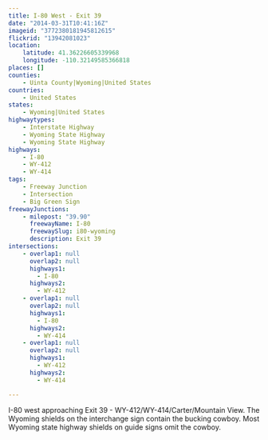 ```yaml
---
title: I-80 West - Exit 39
date: "2014-03-31T10:41:16Z"
imageid: "3772380181945812615"
flickrid: "13942081023"
location:
    latitude: 41.36226605339968
    longitude: -110.32149585366818
places: []
counties:
    - Uinta County|Wyoming|United States
countries:
    - United States
states:
    - Wyoming|United States
highwaytypes:
    - Interstate Highway
    - Wyoming State Highway
    - Wyoming State Highway
highways:
    - I-80
    - WY-412
    - WY-414
tags:
    - Freeway Junction
    - Intersection
    - Big Green Sign
freewayJunctions:
    - milepost: "39.90"
      freewayName: I-80
      freewaySlug: i80-wyoming
      description: Exit 39
intersections:
    - overlap1: null
      overlap2: null
      highways1:
        - I-80
      highways2:
        - WY-412
    - overlap1: null
      overlap2: null
      highways1:
        - I-80
      highways2:
        - WY-414
    - overlap1: null
      overlap2: null
      highways1:
        - WY-412
      highways2:
        - WY-414

---
```

I-80 west approaching Exit 39 - WY-412/WY-414/Carter/Mountain View.  The Wyoming shields on the interchange sign contain the bucking cowboy.  Most Wyoming state highway shields on guide signs omit the cowboy.